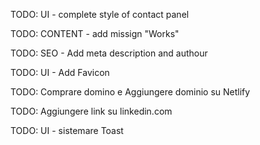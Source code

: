 TODO: UI - complete style of contact panel

TODO: CONTENT - add missign "Works"

TODO: SEO - Add meta description and authour

TODO: UI - Add Favicon

TODO: Comprare domino e Aggiungere dominio su Netlify

TODO: Aggiungere link su linkedin.com

TODO: UI - sistemare Toast